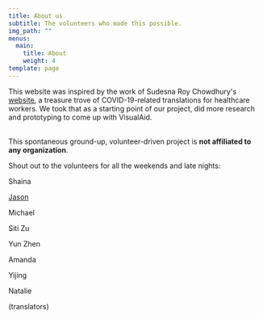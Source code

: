 ```yaml
---
title: About us
subtitle: The volunteers who made this possible.
img_path: ""
menus:
  main:
    title: About
    weight: 4
template: page
---
```

This website was inspired by the work of Sudesna Roy Chowdhury's [website](https://sudesnaroychowdhury.wixsite.com/covid), a treasure trove of COVID-19-related translations for healthcare workers. We took that as a starting point of our project, did more research and prototyping to come up with VisualAid.  

\
This spontaneous ground-up, volunteer-driven project is **not affiliated to any organization**.



Shout out to the volunteers for all the weekends and late nights:



Shaina

[Jason](https://jasonleow.carrd.co/)

Michael

Siti Zu

Yun Zhen

Amanda

Yijing

Natalie

(translators)